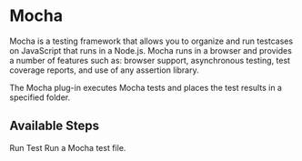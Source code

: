 
Mocha
=====

Mocha is a testing framework that allows you to organize and run testcases on JavaScript that runs in a Node.js. Mocha runs in a browser and provides a number of features such as: browser support, asynchronous testing, test coverage reports, and use of any assertion library.

The Mocha plug-in executes Mocha tests and places the test results in a specified folder.


Available Steps
---------------

Run Test Run a Mocha test file.


